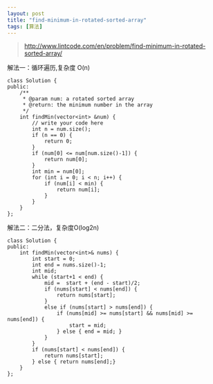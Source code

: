 ```yaml
---
layout: post
title: "find-minimum-in-rotated-sorted-array"
tags: [算法]
---
```


> http://www.lintcode.com/en/problem/find-minimum-in-rotated-sorted-array/


解法一：循环遍历,复杂度 O(n)

	class Solution {
	public:
	    /**
	     * @param num: a rotated sorted array
	     * @return: the minimum number in the array
	     */
	    int findMin(vector<int> &num) {
	        // write your code here
	        int n = num.size();
	        if (n == 0) {
	            return 0;
	        }
	        if (num[0] <= num[num.size()-1]) {
	            return num[0];
	        }
	        int min = num[0];
	        for (int i = 0; i < n; i++) {
	            if (num[i] < min) {
	                return num[i];
	            }
	        }
	    }
	};

解法二：二分法，复杂度O(log2n)

	class Solution {
	public:
	    int findMin(vector<int>& nums) {
	        int start = 0;
	        int end = nums.size()-1;
	        int mid;
	        while (start+1 < end) {
	            mid =  start + (end - start)/2;
	            if (nums[start] < nums[end]) {
	                return nums[start];                
	            }
	            else if (nums[start] > nums[end]) {
	                if (nums[mid] >= nums[start] && nums[mid] >= nums[end]) {
	                    start = mid;   
	                } else { end = mid; }
	            }
	        }
	        if (nums[start] < nums[end]) {
	            return nums[start];
	        } else { return nums[end];} 
	    }
	};